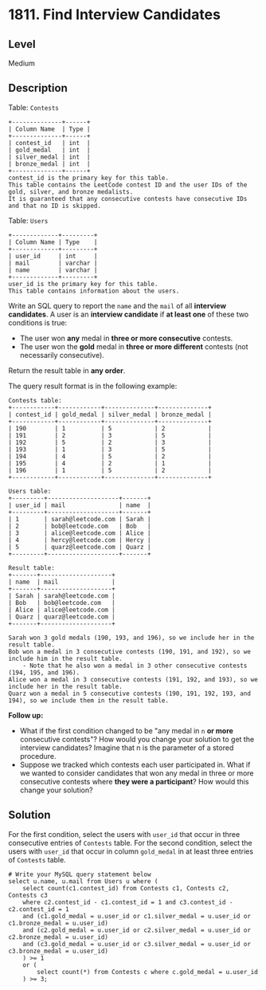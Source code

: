 # 1811. Find Interview Candidates
## Level
Medium

## Description
Table: `Contests`
```
+--------------+------+
| Column Name  | Type |
+--------------+------+
| contest_id   | int  |
| gold_medal   | int  |
| silver_medal | int  |
| bronze_medal | int  |
+--------------+------+
contest_id is the primary key for this table.
This table contains the LeetCode contest ID and the user IDs of the gold, silver, and bronze medalists.
It is guaranteed that any consecutive contests have consecutive IDs and that no ID is skipped.
```

Table: `Users`
```
+-------------+---------+
| Column Name | Type    |
+-------------+---------+
| user_id     | int     |
| mail        | varchar |
| name        | varchar |
+-------------+---------+
user_id is the primary key for this table.
This table contains information about the users.
```

Write an SQL query to report the `name` and the `mail` of all **interview candidates**. A user is an **interview candidate** if **at least one** of these two conditions is true:

* The user won **any** medal in **three or more consecutive** contests.
* The user won the **gold** medal in **three or more different** contests (not necessarily consecutive).

Return the result table in **any order**.

The query result format is in the following example:

```
Contests table:
+------------+------------+--------------+--------------+
| contest_id | gold_medal | silver_medal | bronze_medal |
+------------+------------+--------------+--------------+
| 190        | 1          | 5            | 2            |
| 191        | 2          | 3            | 5            |
| 192        | 5          | 2            | 3            |
| 193        | 1          | 3            | 5            |
| 194        | 4          | 5            | 2            |
| 195        | 4          | 2            | 1            |
| 196        | 1          | 5            | 2            |
+------------+------------+--------------+--------------+

Users table:
+---------+--------------------+-------+
| user_id | mail               | name  |
+---------+--------------------+-------+
| 1       | sarah@leetcode.com | Sarah |
| 2       | bob@leetcode.com   | Bob   |
| 3       | alice@leetcode.com | Alice |
| 4       | hercy@leetcode.com | Hercy |
| 5       | quarz@leetcode.com | Quarz |
+---------+--------------------+-------+

Result table:
+-------+--------------------+
| name  | mail               |
+-------+--------------------+
| Sarah | sarah@leetcode.com |
| Bob   | bob@leetcode.com   |
| Alice | alice@leetcode.com |
| Quarz | quarz@leetcode.com |
+-------+--------------------+

Sarah won 3 gold medals (190, 193, and 196), so we include her in the result table.
Bob won a medal in 3 consecutive contests (190, 191, and 192), so we include him in the result table.
    - Note that he also won a medal in 3 other consecutive contests (194, 195, and 196).
Alice won a medal in 3 consecutive contests (191, 192, and 193), so we include her in the result table.
Quarz won a medal in 5 consecutive contests (190, 191, 192, 193, and 194), so we include them in the result table.
```

**Follow up:**

* What if the first condition changed to be "any medal in `n` **or more** consecutive contests"? How would you change your solution to get the interview candidates? Imagine that n is the parameter of a stored procedure.
* Suppose we tracked which contests each user participated in. What if we wanted to consider candidates that won any medal in three or more consecutive contests where **they were a participant**? How would this change your solution?

## Solution
For the first condition, select the users with `user_id` that occur in three consecutive entries of `Contests` table. For the second condition, select the users with `user_id` that occur in column `gold_medal` in at least three entries of `Contests` table.
```
# Write your MySQL query statement below
select u.name, u.mail from Users u where (
    select count(c1.contest_id) from Contests c1, Contests c2, Contests c3
    where c2.contest_id - c1.contest_id = 1 and c3.contest_id - c2.contest_id = 1
    and (c1.gold_medal = u.user_id or c1.silver_medal = u.user_id or c1.bronze_medal = u.user_id)
    and (c2.gold_medal = u.user_id or c2.silver_medal = u.user_id or c2.bronze_medal = u.user_id)
    and (c3.gold_medal = u.user_id or c3.silver_medal = u.user_id or c3.bronze_medal = u.user_id)
    ) >= 1
    or (
        select count(*) from Contests c where c.gold_medal = u.user_id
    ) >= 3;
```
